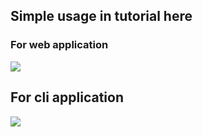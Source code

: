 ## Simple usage in tutorial here

### For web application

<img src="https://raw.githubusercontent.com/tacnoman/dephpugger/master/images/dephpugger-web.gif">

## For cli application

<img src="https://raw.githubusercontent.com/tacnoman/dephpugger/master/images/dephpugger.gif">

